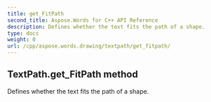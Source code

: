 ```yaml
---
title: get_FitPath
second_title: Aspose.Words for C++ API Reference
description: Defines whether the text fits the path of a shape. 
type: docs
weight: 0
url: /cpp/aspose.words.drawing/textpath/get_fitpath/
---
```

## TextPath.get_FitPath method


Defines whether the text fits the path of a shape. 

